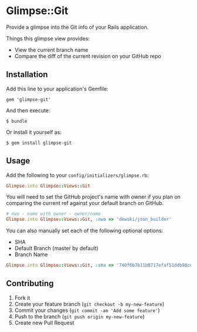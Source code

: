 # Glimpse::Git

Provide a glimpse into the Git info of your Rails application.

Things this glimpse view provides:

- View the current branch name
- Compare the diff of the current revision on your GitHub repo

## Installation

Add this line to your application's Gemfile:

    gem 'glimpse-git'

And then execute:

    $ bundle

Or install it yourself as:

    $ gem install glimpse-git

## Usage

Add the following to your `config/initializers/glimpse.rb`: 

```ruby
Glimpse.into Glimpse::Views::Git
```

You will need to set the GitHub project's name with owner if you plan on
comparing the current ref against your default branch on GitHub.

```ruby
# nwo - name with owner - owner/name
Glimpse.into Glimpse::Views::Git, :nwo => 'dewski/json_builder'
```

You can also manually set each of the following optional options:

- SHA
- Default Branch (master by default)
- Branch Name

```ruby
Glimpse.into Glimpse::Views::Git, :sha => '740f6b7b11b8717efaf51ddb98ce23394544f7e0', :default_branch => 'rails4.0', :branch_name => 'integration'
```

## Contributing

1. Fork it
2. Create your feature branch (`git checkout -b my-new-feature`)
3. Commit your changes (`git commit -am 'Add some feature'`)
4. Push to the branch (`git push origin my-new-feature`)
5. Create new Pull Request
